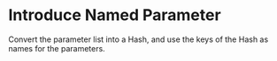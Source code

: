 # Introduce Named Parameter

Convert the parameter list into a Hash, and use the keys of the Hash as names for the parameters.
